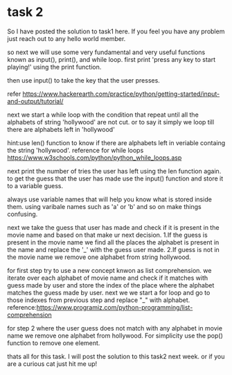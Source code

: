 # task 2

So I have posted the solution to task1 here. If you feel you have any problem just reach out to any hello world member.

so next we will use some very fundamental and very useful functions known as input(), print(), and while loop.
first print 'press any key to start playing!' using the print function.

then use input() to take the key that the user presses.

refer https://www.hackerearth.com/practice/python/getting-started/input-and-output/tutorial/

next we start a while loop with the condition that repeat until all the alphabets of string 'hollywood' are not cut.
or to say it simply we loop till there are alphabets left in 'hollywood'

hint:use len() function to know if there are alphabets left in veriable containg the string 'hollywood'.
reference for while loops https://www.w3schools.com/python/python_while_loops.asp

next print the number of tries the user has left using the len function again.
to get the guess that the user has made use the input() function and store it to a variable guess.

always use variable names that will help you know what is stored inside them. using varibale names such as 'a' or 'b' and so on make things confusing.

next we take the guess that user has made and check if it is present in the movie name and based on that make ur next decision.
1.If the guess is present in the movie name we find all the places the alphabet is present in the name and replace the '_' with the guess user made.
2.If guess is not in the movie name we remove one alphabet from string hollywood.

for first step try to use a new concept knwon as list comprehension.
we iterate over each alphabet of movie name and check if it matches with guess made by user and store the index of the place where the alphabet matches the guess made by user.
next we we start a for loop and go to those indexes from previous step and replace "_" with alphabet.
reference:https://www.programiz.com/python-programming/list-comprehension

for step 2 where the user guess does not match with any alphabet in movie name we remove one alphabet from hollywood. For simplicity use the pop() function to remove one element.

thats all for this task. I will post the solution to this task2 next week.
or if you are a curious cat just hit me up!
